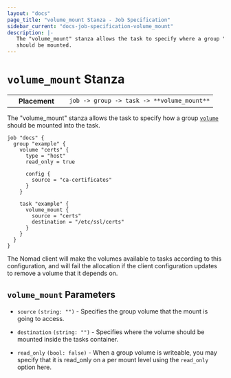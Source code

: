 ```yaml
---
layout: "docs"
page_title: "volume_mount Stanza - Job Specification"
sidebar_current: "docs-job-specification-volume_mount"
description: |-
   The "volume_mount" stanza allows the task to specify where a group "volume"
   should be mounted.
---
```


# `volume_mount` Stanza

<table class="table table-bordered table-striped">
  <tr>
    <th width="120">Placement</th>
    <td>
      <code>job -> group -> task -> **volume_mount**</code>
    </td>
  </tr>
</table>

The "volume_mount" stanza allows the task to specify how a group
[`volume`][volume] should be mounted into the task. 

```hcl
job "docs" {
  group "example" {
    volume "certs" {
      type = "host"
      read_only = true

      config {
        source = "ca-certificates"
      }
    }

    task "example" {
      volume_mount {
        source = "certs"
        destination = "/etc/ssl/certs"
      }
    }
  }
}
```

The Nomad client will make the volumes available to tasks according to this
configuration, and will fail the allocation if the client configuration updates
to remove a volume that it depends on.

## `volume_mount` Parameters

- `source` `(string: "")` - Specifies the group volume that the mount is going
  to access.

- `destination` `(string: "")` - Specifies where the volume should be mounted
  inside the tasks container.

- `read_only` `(bool: false)` - When a group volume is writeable, you may
  specify that it is read_only on a per mount level using the `read_only` option
  here.

[volume]: /docs/job-specification/volume.html "Nomad volume Job Specification"
